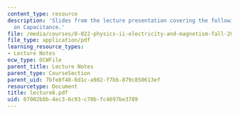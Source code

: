 ```yaml
---
content_type: resource
description: 'Slides from the lecture presentation covering the following topic: More
  on Capacitance.'
file: /media/courses/8-022-physics-ii-electricity-and-magnetism-fall-2004/07002b8b4ec36c93c70bfc4697be3789_lecture6.pdf
file_type: application/pdf
learning_resource_types:
- Lecture Notes
ocw_type: OCWFile
parent_title: Lecture Notes
parent_type: CourseSection
parent_uid: 7bfe8f48-8d1c-a982-f7bb-879c850613ef
resourcetype: Document
title: lecture6.pdf
uid: 07002b8b-4ec3-6c93-c70b-fc4697be3789
---
```

